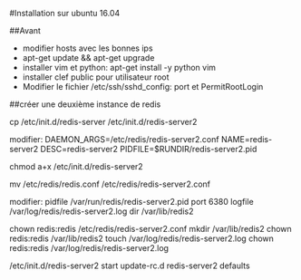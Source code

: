 #Installation sur ubuntu 16.04

##Avant
- modifier hosts avec les bonnes ips
- apt-get update && apt-get upgrade
- installer vim et python: apt-get install -y python vim
- installer clef public pour utilisateur root
- Modifier le fichier /etc/ssh/sshd_config: port et PermitRootLogin


##créer une deuxième instance de redis

cp /etc/init.d/redis-server /etc/init.d/redis-server2

modifier:
DAEMON_ARGS=/etc/redis/redis-server2.conf
NAME=redis-server2
DESC=redis-server2
PIDFILE=$RUNDIR/redis-server2.pid

chmod a+x /etc/init.d/redis-server2

mv /etc/redis/redis.conf /etc/redis/redis-server2.conf

modifier:
pidfile /var/run/redis/redis-server2.pid
port 6380
logfile /var/log/redis/redis-server2.log
dir /var/lib/redis2


chown redis:redis /etc/redis/redis-server2.conf
mkdir /var/lib/redis2
chown redis:redis /var/lib/redis2
touch /var/log/redis/redis-server2.log
chown redis:redis /var/log/redis/redis-server2.log

/etc/init.d/redis-server2 start
update-rc.d redis-server2 defaults